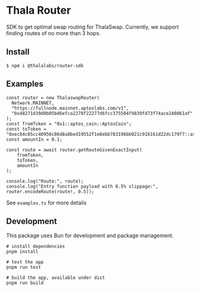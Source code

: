 # Thala Router

SDK to get optimal swap routing for ThalaSwap. Currently, we support finding routes of no more than 3 hops.

## Install

```
$ npm i @thalalabs/router-sdk
```

## Examples

```
const router = new ThalaswapRouter(
  Network.MAINNET,
  "https://fullnode.mainnet.aptoslabs.com/v1",
  "0x48271d39d0b05bd6efca2278f22277d6fcc375504f9839fd73f74ace240861af"
);
const fromToken = "0x1::aptos_coin::AptosCoin";
const toToken = "0xec84c05cc40950c86d8a8bed19552f1e8ebb783196bb021c916161d22dc179f7::asset::USDC";
const amountIn = 0.1;

const route = await router.getRouteGivenExactInput(
    fromToken,
    toToken,
    amountIn
);

console.log("Route:", route);
console.log("Entry function payload with 0.5% slippage:", router.encodeRoute(route!, 0.5));
```

See `examples.ts` for more details

## Development

This package uses Bun for development and package management.

```
# install dependencies
pnpm install

# test the app
pnpm run test

# build the app, available under dist
pnpm run build
```

